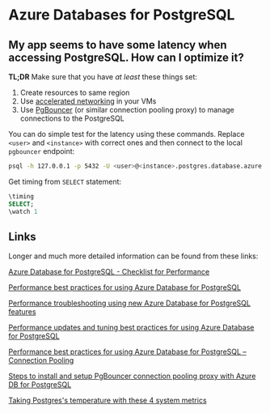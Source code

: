 # Azure Databases for PostgreSQL

## My app seems to have some latency when accessing PostgreSQL. How can I optimize it?

**TL;DR** Make sure that you have _at least_ these things set:

1. Create resources to same region
2. Use [accelerated networking](https://docs.microsoft.com/en-us/azure/virtual-network/create-vm-accelerated-networking-cli) in your VMs
3. Use [PgBouncer](https://techcommunity.microsoft.com/t5/azure-database-for-postgresql/steps-to-install-and-setup-pgbouncer-connection-pooling-proxy/ba-p/730555) (or similar connection pooling proxy) to manage connections to the PostgreSQL

You can do simple test for the latency using these commands.
Replace `<user>` and `<instance>` with correct ones and
then connect to the local `pgbouncer` endpoint:

```bash
psql -h 127.0.0.1 -p 5432 -U <user>@<instance>.postgres.database.azure.com -d postgres
```

Get timing from `SELECT` statement:

```sql
\timing
SELECT;
\watch 1
```

## Links

Longer and much more detailed information can be found from these links:

[Azure Database for PostgreSQL - Checklist for Performance](https://techcommunity.microsoft.com/t5/azure-database-for-postgresql/azure-database-for-postgresql-checklist-for-performance/ba-p/1113378)

[Performance best practices for using Azure Database for PostgreSQL](https://azure.microsoft.com/en-us/blog/performance-best-practices-for-using-azure-database-for-postgresql/)

[Performance troubleshooting using new Azure Database for PostgreSQL features](https://azure.microsoft.com/en-us/blog/performance-troubleshooting-using-new-azure-database-for-postgresql-features/)

[Performance updates and tuning best practices for using Azure Database for PostgreSQL](https://azure.microsoft.com/en-us/blog/performance-updates-and-tuning-best-practices-for-using-azure-database-for-postgresql/)

[Performance best practices for using Azure Database for PostgreSQL – Connection Pooling](https://azure.microsoft.com/en-us/blog/performance-best-practices-for-using-azure-database-for-postgresql-connection-pooling/)

[Steps to install and setup PgBouncer connection pooling proxy with Azure DB for PostgreSQL](https://techcommunity.microsoft.com/t5/azure-database-for-postgresql/steps-to-install-and-setup-pgbouncer-connection-pooling-proxy/ba-p/730555)

[Taking Postgres's temperature with these 4 system metrics](https://techcommunity.microsoft.com/t5/azure-database-for-postgresql/taking-postgres-s-temperature-with-these-4-system-metrics/ba-p/1187969)
